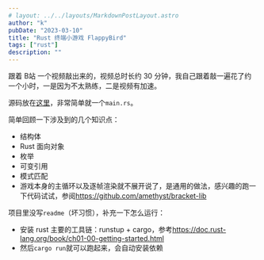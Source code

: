 ```yaml
---
# layout: ../../layouts/MarkdownPostLayout.astro
author: "k"
pubDate: "2023-03-10"
title: "Rust 终端小游戏 FlappyBird"
tags: ["rust"]
description: ""
---
```


跟着 B站 一个视频敲出来的，视频总时长约 30 分钟，我自己跟着敲一遍花了约一个小时，一是因为不太熟练，二是视频有加速。

源码放在[这里](https://github.com/zhangkai803/flappy_bird)，非常简单就一个`main.rs`。

简单回顾一下涉及到的几个知识点：

- 结构体
- Rust 面向对象
- 枚举
- 可变引用
- 模式匹配
- 游戏本身的主循环以及逐帧渲染就不展开说了，是通用的做法，感兴趣的跑一下代码试试，参阅<https://github.com/amethyst/bracket-lib>

项目里没写`readme`（坏习惯），补充一下怎么运行：

- 安装 rust 主要的工具链：runstup + cargo，参考<https://doc.rust-lang.org/book/ch01-00-getting-started.html>
- 然后`cargo run`就可以跑起来，会自动安装依赖
